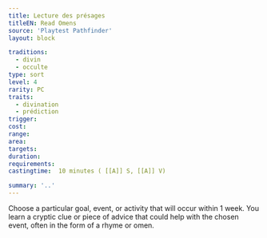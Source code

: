 ```yaml
---
title: Lecture des présages
titleEN: Read Omens
source: 'Playtest Pathfinder'
layout: block

traditions:
  - divin
  - occulte
type: sort
level: 4
rarity: PC
traits:
  - divination
  - prédiction
trigger: 
cost: 
range: 
area: 
targets: 
duration: 
requirements: 
castingtime:  10 minutes ( [[A]] S, [[A]] V)

summary: '..'
---
```

Choose a particular goal, event, or activity that will occur within 1 week. You learn a cryptic clue or piece of advice that could help with the chosen event, often in the form of a rhyme or omen.
